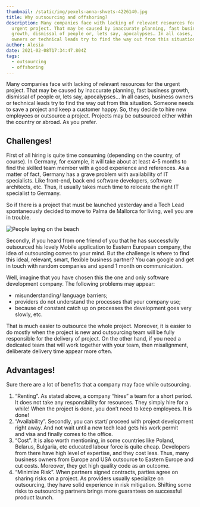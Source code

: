 ```yaml
---
thumbnail: /static/img/pexels-anna-shvets-4226140.jpg
title: Why outsourcing and offshoring?
description: Many companies face with lacking of relevant resources for the
  urgent project. That may be caused by inaccurate planning, fast business
  growth, dismissal of people or, lets say, apocalypses… In all cases, business
  owners or technical leads try to find the way out from this situation.
author: Alesia
date: 2021-02-08T17:34:47.804Z
tags:
  - outsourcing
  - offshoring
---
```


Many companies face with lacking of relevant resources for the urgent project. That may be caused by inaccurate planning, fast business growth, dismissal of people or, lets say, apocalypses… In all cases, business owners or technical leads try to find the way out from this situation. Someone needs to save a project and keep a customer happy. So, they decide to hire new employees or outsource a project. Projects may be outsourced either within the country or abroad. As you prefer.

## Challenges!

First of all hiring is quite time consuming (depending on the country, of course). In Germany, for example, it will take about at least 4-5 months to find the skilled team member with a good experience and references. As a matter of fact, Germany has a grave problem with availability of IT specialists. Like front-end, back end software developers, software architects, etc. Thus, it usually takes much time to relocate the right IT specialist to Germany.

So if there is a project that must be launched yesterday and a Tech Lead spontaneously decided to move to Palma de Mallorca for living, well you are in trouble.

![People laying on the beach](https://media-exp1.licdn.com/dms/image/C4D12AQEQlE5MjcH9Yw/article-inline_image-shrink_1000_1488/0/1520273333493?e=1618444800&v=beta&t=20dt7x8YS58ACr0NNr5WZ8SWbxEt_JF4ZyeqIbRr0nA)

Secondly, if you heard from one friend of you that he has successfully outsourced his lovely Mobile application to Eastern European company, the idea of outsourcing comes to your mind. But the challenge is where to find this ideal, relevant, smart, flexible business partner? You can google and get in touch with random companies and spend 1 month on communication.

Well, imagine that you have chosen this the one and only software development company. The following problems may appear:

- misunderstanding/ language barriers;
- providers do not understand the processes that your company use;
- because of constant catch up on processes the development goes very slowly, etc.

That is much easier to outsource the whole project. Moreover, it is easier to do mostly when the project is new and outsourcing team will be fully responsible for the delivery of project. On the other hand, if you need a dedicated team that will work together with your team, then misalignment, deliberate delivery time appear more often.

## Advantages!

Sure there are a lot of benefits that a company may face while outsourcing.

1. “Renting”. As stated above, a company “hires” a team for a short period. It does not take any responsibility for resources. They simply hire for a while! When the project is done, you don’t need to keep employees. It is done!
2. “Availability”. Secondly, you can start/ proceed with project development right away. And not wait until a new tech lead gets his work permit and visa and finally comes to the office.
3. “Cost”. It is also worth mentioning, in some countries like Poland, Belarus, Bulgaria, etc educated labour force is quite cheap. Developers from there have high level of expertise, and they cost less. Thus, many business owners from Europe and USA outsource to Eastern Europe and cut costs. Moreover, they get high quality code as an outcome.
4. “Minimize Risk”. When partners signed contracts, parties agree on sharing risks on a project. As providers usually specialize on outsourcing, they have solid experience in risk mitigation. Shifting some risks to outsourcing partners brings more guarantees on successful product launch.
